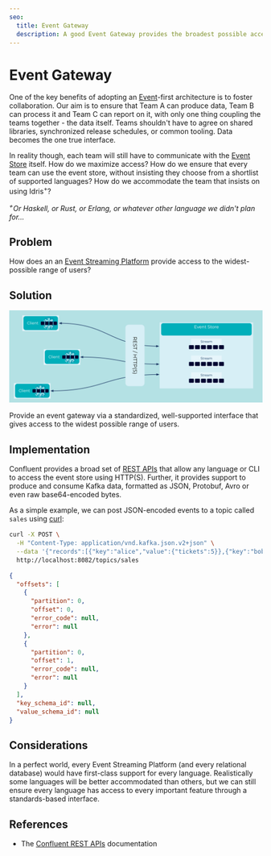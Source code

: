 ```yaml
---
seo:
  title: Event Gateway
  description: A good Event Gateway provides the broadest possible access to different users of the Event Store.
---
```


# Event Gateway

One of the key benefits of adopting an
[Event](../event/event.md)-first architecture is to foster
collaboration. Our aim is to ensure that Team A can produce data, Team
B can process it and Team C can report on it, with only one thing
coupling the teams together - the data itself.  Teams shouldn't have
to agree on shared libraries, synchronized release schedules, or
common tooling. Data becomes the one true interface.

In reality though, each team will still have to communicate with the
[Event Store][event_store] itself. How do we maximize access? How do
we ensure that every team can use the event store, without insisting
they choose from a shortlist of supported languages?  How do we
accommodate the team that insists on using Idris<sup>+</sup>?

<i><sup>+</sup>Or Haskell, or Rust, or Erlang, or whatever other
language we didn't plan for...</i>

## Problem

How does an an [Event Streaming
Platform](../event-stream/event-streaming-platform.md) provide access
to the widest-possible range of users?

## Solution

![event-gateway](../img/event-gateway.svg)

Provide an event gateway via a standardized, well-supported interface
that gives access to the widest possible range of users.

## Implementation

Confluent provides a broad set of [REST APIs][rest_apis] that allow any
language or CLI to access the event store using HTTP(S). Further, it provides
support to produce and consume Kafka data, formatted as JSON, Protobuf, Avro or
even raw base64-encoded bytes.

As a simple example, we can post JSON-encoded events to a topic called
`sales` using [curl][curl]:

```sh
curl -X POST \
  -H "Content-Type: application/vnd.kafka.json.v2+json" \
  --data '{"records":[{"key":"alice","value":{"tickets":5}},{"key":"bob","value":{"tickets":10}}]}' \
  http://localhost:8082/topics/sales
```

```json
{
  "offsets": [
    {
      "partition": 0,
      "offset": 0,
      "error_code": null,
      "error": null
    },
    {
      "partition": 0,
      "offset": 1,
      "error_code": null,
      "error": null
    }
  ],
  "key_schema_id": null,
  "value_schema_id": null
}
```

## Considerations

In a perfect world, every Event Streaming Platform (and every relational
database) would have first-class support for every language. Realistically some
languages will be better accommodated than others, but we can still ensure
every language has access to every important feature through a standards-based
interface.

## References

* The [Confluent REST APIs][rest_apis] documentation

[event_store]: ../event-storage/event-store.md
[rest_apis]: https://docs.confluent.io/platform/current/kafka-rest/index.html
[curl]: https://curl.se/

